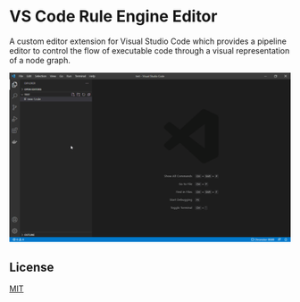 # VS Code Rule Engine Editor

A custom editor extension for Visual Studio Code which provides a pipeline editor to control the flow of executable code through a visual representation of a node graph.

![Editor Screen](./images/editor.gif)

## License

[MIT](LICENSE)
